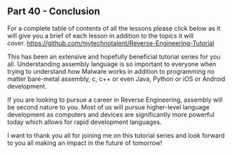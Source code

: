## Part 40 - Conclusion

For a complete table of contents of all the lessons please click below as it will give you a brief of each lesson in addition to the topics it will cover.&nbsp;https://github.com/mytechnotalent/Reverse-Engineering-Tutorial

This has been an extensive and hopefully beneficial tutorial series for you all. Understanding assembly language is so important to everyone when trying to understand how Malware works in addition to programming no matter bare-metal assembly, c, c++ or even Java, Python or iOS or Android development.

If you are looking to pursue a career in Reverse Engineering, assembly will be second nature to you. Most of us will pursue higher-level language development as computers and devices are significantly more powerful today which allows for rapid development languages.

I want to thank you all for joining me on this tutorial series and look forward to you all making an impact in the future of tomorrow!